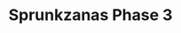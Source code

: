 ---
slug: sprunkzanas-phase-3-2547
title: Sprunkzanas Phase 3
description: "Sprunkzanas Phase 3 is an exciting online game. Play for free directly in your browser!"
icon: /images/popular_mods/Sprunkzanas Phase 3.png
url: https://wowtbc.net/sprunkin/sprunkzanas-phase3/index.html
previewImage: /images/popular_mods/Sprunkzanas Phase 3.png
type: popular mods

# SEO配置
seo:
  title: "Sprunkzanas Phase 3 - Play Free Online Game | Fun Browser Games"
  description: "Sprunkzanas Phase 3 - Play this fun online game for free in your browser. No download required!"
  ogImage: "/images/popular_mods/Sprunkzanas Phase 3.png"
  keywords: "sprunkzanas-phase-3-2547, online game, browser game, free game, popular mods game, play online"

videoUrls:
  - https://www.youtube.com/embed/example1
  - https://www.youtube.com/embed/example2

whyPlay:
  title: "Why Play Sprunkzanas Phase 3?"
  items:
    - "Immersive Gameplay: Sprunkzanas Phase 3 offers an engaging and immersive gaming experience that will keep you entertained for hours"
    - "Challenging Levels: Test your skills with increasingly difficult challenges and obstacles"
    - "Beautiful Graphics: Enjoy stunning visuals and smooth animations that bring the game world to life"
    - "Regular Updates: New content and features are added regularly to keep the game fresh and exciting"
    - "Free to Play: Experience all the fun without spending a penny"
    - "Community Features: Connect with other players, share strategies, and compete for high scores"
    - "Cross-Platform: Play on any device with a web browser, no downloads required"

features:
  title: "Key Features of Sprunkzanas Phase 3"
  image: "/images/popular_mods/Sprunkzanas Phase 3.png"
  items:
    - "Intuitive Controls: Easy to learn controls make Sprunkzanas Phase 3 accessible for players of all skill levels"
    - "Multiple Game Modes: Enjoy various gameplay options that provide different challenges and experiences"
    - "Character Customization: Personalize your gaming experience with unique characters and items"
    - "Achievement System: Complete special tasks to earn rewards and recognition"
    - "Leaderboards: Compete with players worldwide and see who can achieve the highest scores"

characteristics:
  title: "Game Characteristics"
  image: "/images/popular_mods/Sprunkzanas Phase 3.png"
  items:
    - "Genre: Popular mods game with elements of strategy and skill"
    - "Difficulty: Suitable for both casual gamers and those seeking a challenge"
    - "Play Time: Quick sessions or extended gameplay, depending on your preference"
    - "Art Style: Vibrant and engaging visuals that enhance the gaming experience"
    - "Sound Design: Immersive audio that complements the gameplay perfectly"

info: "Sprunkzanas Phase 3 is an exciting online game that offers players a unique and engaging gaming experience. With its intuitive controls, stunning visuals, and challenging gameplay, Sprunkzanas Phase 3 provides hours of entertainment for players of all ages and skill levels. Whether you're looking for a quick gaming session during a break or an extended play session, Sprunkzanas Phase 3 delivers an immersive experience that will keep you coming back for more. The game features multiple levels of increasing difficulty, ensuring that players are constantly challenged as they progress. With regular updates adding new content and features, Sprunkzanas Phase 3 remains fresh and exciting, providing endless entertainment options for its growing community of players."

howToPlayIntro: "Welcome to Sprunkzanas Phase 3! This guide will walk you through the basics and help you master the game. Whether you're a beginner or looking to improve your skills, these tips and instructions will enhance your gaming experience."

howToPlaySteps:
  - title: "Getting Started"
    description: "Begin your Sprunkzanas Phase 3 adventure by familiarizing yourself with the controls. Use your keyboard or mouse to navigate through the game interface. The tutorial will guide you through the basic mechanics and help you understand the objectives."
  - title: "Understanding the Objectives"
    description: "In Sprunkzanas Phase 3, your main goal is to progress through levels by completing specific objectives. Each level presents unique challenges that require different strategies and approaches."
  - title: "Mastering the Controls"
    description: "Practice using the controls to improve your precision and reaction time. Sprunkzanas Phase 3 requires quick reflexes and strategic thinking to overcome obstacles and defeat opponents."
  - title: "Utilizing Power-ups"
    description: "Collect power-ups throughout the game to enhance your abilities and overcome difficult challenges. Each power-up offers unique advantages that can be crucial for success."
  - title: "Developing Strategies"
    description: "As you progress in Sprunkzanas Phase 3, develop effective strategies for different scenarios. Analyze patterns, anticipate challenges, and adapt your approach to maximize your performance."

faq:
  title: "Frequently Asked Questions about Sprunkzanas Phase 3"
  items:
    - question: "Is Sprunkzanas Phase 3 free to play?"
      answer: "Yes, Sprunkzanas Phase 3 is completely free to play directly in your web browser. No downloads or purchases are required to enjoy the full game experience."
    - question: "Can I play Sprunkzanas Phase 3 on mobile devices?"
      answer: "Yes, Sprunkzanas Phase 3 is optimized for both desktop and mobile play. You can enjoy the game on any device with a web browser and internet connection."
    - question: "Are there any in-game purchases?"
      answer: "While Sprunkzanas Phase 3 is free to play, there may be optional in-game purchases available for cosmetic items or additional features that don't affect core gameplay."
    - question: "How often is Sprunkzanas Phase 3 updated?"
      answer: "The developers regularly update Sprunkzanas Phase 3 with new content, features, and improvements based on player feedback and game performance."
    - question: "Can I play Sprunkzanas Phase 3 offline?"
      answer: "Currently, Sprunkzanas Phase 3 requires an internet connection to play as it's a browser-based online game."
    - question: "Is Sprunkzanas Phase 3 suitable for children?"
      answer: "Yes, Sprunkzanas Phase 3 is designed to be family-friendly and suitable for players of all ages."
    - question: "How do I report bugs or issues?"
      answer: "If you encounter any problems while playing Sprunkzanas Phase 3, you can report them through the game's support page or contact the developers directly through their website."
    - question: "Still Have Questions?"
      answer: "If you have additional questions about Sprunkzanas Phase 3 that aren't covered in this FAQ, please visit our support center or contact our customer service team for assistance."
---